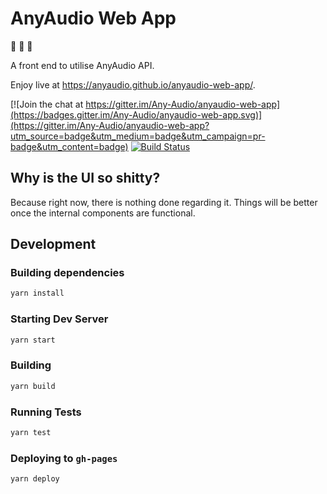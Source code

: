 # AnyAudio Web App

:tada: :musical_note: :tada:

A front end to utilise AnyAudio API.

Enjoy live at https://anyaudio.github.io/anyaudio-web-app/.

[![Join the chat at https://gitter.im/Any-Audio/anyaudio-web-app](https://badges.gitter.im/Any-Audio/anyaudio-web-app.svg)](https://gitter.im/Any-Audio/anyaudio-web-app?utm_source=badge&utm_medium=badge&utm_campaign=pr-badge&utm_content=badge)
[![Build Status](https://travis-ci.org/anyaudio/anyaudio-web-app.svg?branch=master)](https://travis-ci.org/anyaudio/anyaudio-web-app)


## Why is the UI so shitty?

Because right now, there is nothing done regarding it. Things will be better once the internal components are functional.

## Development

### Building dependencies
```bash
yarn install
```

### Starting Dev Server
```bash
yarn start
```

### Building
```bash
yarn build
```

### Running Tests
```bash
yarn test
```

### Deploying to `gh-pages`
```bash
yarn deploy
```
